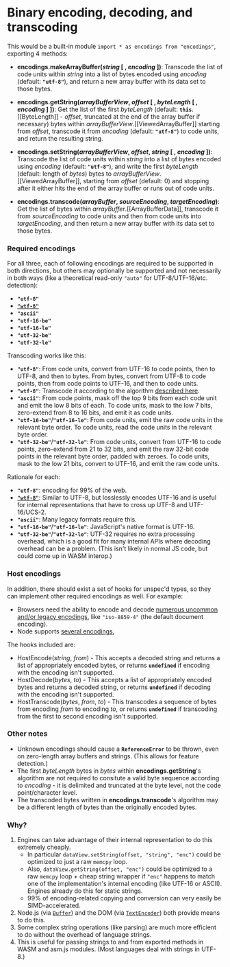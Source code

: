 # Binary encoding, decoding, and transcoding

This would be a built-in module `import * as encodings from "encodings"`, exporting 4 methods:

- **encodings.makeArrayBuffer(*string* [ , *encoding* ])**: Transcode the list of code units within *string* into a list of bytes encoded using *encoding* (default: **`"utf-8"`**), and return a new array buffer with its data set to those bytes.

- **encodings.getString(*arrayBufferView*, *offset* [ , *byteLength* [ , *encoding* ] ])**: Get the list of the first *byteLength* (default: **`this`**.[[ByteLength]] - *offset*, truncated at the end of the array buffer if necessary) bytes within *arrayBufferView*.[[ViewedArrayBuffer]] starting from *offset*, transcode it from *encoding* (default: **`"utf-8"`**) to code units, and return the resulting string.

- **encodings.setString(*arrayBufferView*, *offset*, *string* [ , *encoding* ])**: Transcode the list of code units within *string* into a list of bytes encoded using *encoding* (default: **`"utf-8"`**), and write the first *byteLength* (default: length of *bytes*) bytes to *arrayBufferView*.[[ViewedArrayBuffer]], starting from *offset* (default: 0) and stopping after it either hits the end of the array buffer or runs out of code units.

- **encodings.transcode(*arrayBuffer*, *sourceEncoding*, *targetEncoding*)**: Get the list of bytes within *arrayBuffer*.[[ArrayBufferData]], transcode it from *sourceEncoding* to code units and then from code units into *targetEncoding*, and then return a new array buffer with its data set to those bytes.

### Required encodings

For all three, each of following encodings are required to be supported in both directions, but others may optionally be supported and not necessarily in both ways (like a theoretical read-only `"auto"` for UTF-8/UTF-16/etc. detection):

- **`"utf-8"`**
- [**`"wtf-8"`**](https://simonsapin.github.io/wtf-8/)
- **`"ascii"`**
- **`"utf-16-be"`**
- **`"utf-16-le"`**
- **`"utf-32-be"`**
- **`"utf-32-le"`**

Transcoding works like this:

- **`"utf-8"`**: From code units, convert from UTF-16 to code points, then to UTF-8, and then to bytes. From bytes, convert from UTF-8 to code points, then from code points to UTF-16, and then to code units.
- **`"wtf-8"`**: Transcode it according to the algorithm [described here](https://simonsapin.github.io/wtf-8/#converting-wtf-8-ill-formed-utf-16).
- **`"ascii"`**: From code points, mask off the top 9 bits from each code unit and emit the low 8 bits of each. To code units, mask to the low 7 bits, zero-extend from 8 to 16 bits, and emit it as code units.
- **`"utf-16-be"`**/**`"utf-16-le"`**: From code units, emit the raw code units in the relevant byte order. To code units, read the code units in the relevant byte order.
- **`"utf-32-be"`**/**`"utf-32-le"`**: From code units, convert from UTF-16 to code points, zero-extend from 21 to 32 bits, and emit the raw 32-bit code points in the relevant byte order, padded with zeroes. To code units, mask to the low 21 bits, convert to UTF-16, and emit the raw code units.

Rationale for each:

- **`"utf-8"`**: encoding for 99% of the web.
- [**`"wtf-8"`**](https://simonsapin.github.io/wtf-8/): Similar to UTF-8, but losslessly encodes UTF-16 and is useful for internal representations that have to cross up UTF-8 and UTF-16/UCS-2.
- **`"ascii"`**: Many legacy formats require this.
- **`"utf-16-be"`**/**`"utf-16-le"`**: JavaScript's native format is UTF-16.
- **`"utf-32-be"`**/**`"utf-32-le"`**: UTF-32 requires no extra processing overhead, which is a good fit for many internal APIs where decoding overhead can be a problem. (This isn't likely in normal JS code, but could come up in WASM interop.)

### Host encodings

In addition, there should exist a set of hooks for unspec'd types, so they can implement other required encodings as well. For example:

- Browsers need the ability to encode and decode [numerous uncommon and/or legacy encodings](https://html.spec.whatwg.org/multipage/parsing.html#character-encodings), like `"iso-8859-4"` (the default document encoding).
- Node supports [several encodings](https://nodejs.org/api/buffer.html#buffer_buffers_and_character_encodings),

The hooks included are:

- HostEncode(*string*, *from*) - This accepts a decoded string and returns a list of appropriately encoded bytes, or returns **`undefined`** if encoding with the encoding isn't supported.
- HostDecode(*bytes*, *to*) - This accepts a list of appropriately encoded bytes and returns a decoded string, or returns **`undefined`** if decoding with the encoding isn't supported.
- HostTranscode(*bytes*, *from*, *to*) - This transcodes a sequence of bytes from encoding *from* to encoding *to*, or returns **`undefined`** if transcoding from the first to second encoding isn't supported.

### Other notes

- Unknown encodings should cause a **`ReferenceError`** to be thrown, even on zero-length array buffers and strings. (This allows for feature detection.)
- The first *byteLength* bytes in *bytes* within **encodings.getString**'s algorithm are not required to consitute a valid byte sequence according to *encoding* - it is delimited and truncated at the byte level, not the code point/character level.
- The transcoded bytes written in **encodings.transcode**'s algorithm may be a different length of bytes than the originally encoded bytes.

### Why?

1. Engines can take advantage of their internal representation to do this extremely cheaply.
    - In particular `dataView.setString(offset, "string", "enc")` could be optimized to just a raw `memcpy` loop.
    - Also, `dataView.getString(offset, "enc")` could be optimized to a raw `memcpy` loop + cheap string wrapper if `"enc"` happens to match one of the implementation's internal encoding (like UTF-16 or ASCII). Engines already do this for static strings.
    - 99% of encoding-related copying and conversion can very easily be SIMD-accelerated.
1. Node.js (via [`Buffer`](https://nodejs.org/api/buffer.html)) and the DOM (via [`TextEncoder`](https://developer.mozilla.org/en-US/docs/Web/API/TextEncoder)) both provide means to do this.
1. Some complex string operations (like parsing) are much more efficient to do without the overhead of language strings.
1. This is useful for passing strings to and from exported methods in WASM and asm.js modules. (Most languages deal with strings in UTF-8.)
